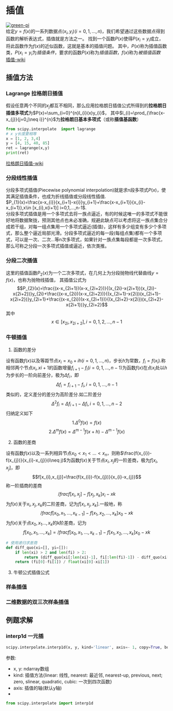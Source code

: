 # 插值
[![green-pi](https://img.shields.io/badge/Rendered%20with-Green%20Pi-00d571?style=flat-square)](https://github.com/nschloe/green-pi?activate&inlineMath=$)  
给定$y=f(x)$的一系列数据点$(x_{i},y_{i})(i=0,1,...,n)$，我们希望通过这些数据点得到函数的解析表达式，插值就是方法之一。
找到一个函数$P(x)$使得$P(x_{i}=y_{i}$成立，将此函数作为$f(x)$的近似函数，这就是基本的插值问题。
其中，$P(x)$称为插值函数类，$P(x_{i}=y_{i}$为*插值条件*，要求的函数$P(x)$称为*插值函数*，$f(x)$称为*被插值函数*  
[插值-wiki](https://zh.wikipedia.org/zh-cn/%E6%8F%92%E5%80%BC)

## 插值方法
### Lagrange 拉格朗日插值  
假设任意两个不同的$x_{j}$都互不相同，那么应用拉格朗日插值公式所得到的**拉格朗日插值多项式**为$P(x)=\sum_{i=0}^{n}l_{i}(x)y_{i}$，
其中$l_{i}=\prod_{\frac{x-x_{j}}{j=0,j\neq i}}^{n}$为**拉格朗日基本多项式**（或称**插值基函数**）
```python
from scipy.interpolate  import lagrange
# x y长度要相等
x = [1, 2, 3,4]
y = [4, 15, 40, 85]
ret = lagrange(x,y)
print(ret)
```
[拉格朗日插值-wiki](https://zh.wikipedia.org/zh-cn/%E6%8B%89%E6%A0%BC%E6%9C%97%E6%97%A5%E6%8F%92%E5%80%BC%E6%B3%95)

### 分段线性插值
分段多项式插值(Piecewise polynomial interpolation)就是求n段多项式$P(x)$，使其满足插值条件，也成为折线插值或分段线性插值.  
$P_{1}(x)=\frac{x-x_{i}}{x_{i+1}-x{i}}y_{i+1}+\frac{x-x_{i+1}}{x_{i}-x_{i+1}},x\in [x_{i},x{i+1}] i=0,1,...,n-1$.  
分段多项式插值是用一个多项式去将一族点逼近，有的时候这唯一的多项式不能很好地将数据聚拢，预测其他点也未必准确，规避此缺点可以考虑将这一族点集合分成若干组，对每一组点集用一个多项式逼近(插值)，这样有多少组变有多少个多项式，那么整个逼近局部光滑。分段多项式逼近的每一段(每组点集)都有一个多项式，可以是一次、二次...等n次多项式，如果针对一族点集每段都是一次多项式，那么可称之分段一次多项式插值或逼近，依次类推。

### 分段二次插值
这里的插值函数$P_{2}(x)$为一个二次多项式，在几何上为分段抛物线代替曲线$y=f(x)$，也称为抛物线插值，
其插值公式为$$P_{2}(x)=\frac{(x-x_{2i+1})(x-x_{2i+2})}{(x_{2i}-x{2i+1})(x_{2i}-x{2i+2})}y_{2i}+\frac{(x-x_{2i})(x-x_{2i+2})}{(x_{2i+1}-x{2i})(x_{2i+1}-x{2i+2})}y_{2i+1}+\frac{(x-x_{2i})(x-x_{2i+1})}{(x_{2i+2}-x{2i})(x_{2i+2}-x{2i+1})}y_{2i+2}$$
其中$$x\in [x_{2i},x_{2i+2}], i=0,1,2,...,n-1$$

### 牛顿插值
1. 函数的差分  

设有函数$f(x)$以及等距节点$x_{i}=x_{0}+ih(i=0,1,...,n)$，步长$h$为常数，$f_{i}=f(x_{i})$.称相邻两个节点$x_{i},x{i+1}$的函数增量$f_{i+1}-f_{i}(i=0,1,...,n-1)$为函数$f(x)$在点$x_{i}$处以$h$为步长的一阶向前差分，极为$\Delta f_{i}$，即
$$\Delta f_{i}=f_{i+1}-f_{i}, i=0,1,...,n-1$$
类似的，定义差分的差分为高阶差分.如二阶差分
$$\Delta^{2}f_{i}=\Delta f_{i+1}-\Delta f_{i}, i=0,1,...,n-2$$
归纳定义如下
$$1. \Delta^{0}f(x)=f(x)$$
$$2. \Delta^{m}f(x)=\Delta^{m-1}f(x+h)-\Delta^{m-1}f(x)$$

2. 函数的差商  

设有函数$f(x)$以及一系列相异节点$x_{0}<x_{1}<...<x_{n}$，则称$\frac{f(x_{i})-f(x_{j})}{x_{i}-x_{j}}(i\neq j)$为函数$f(x)$关于节点$x_{i},x_{j}$的一阶差商，极为$f[x_{i},x_{j}]$，即
$$f[x_{i},x_{j}]=\frac{f(x_{i})-f(x_{j})}{x_{i}-x_{j}}$$
称一阶插商的差商
$$/frac{f[x_i,x_j]-f[x_j,x_k]}{x_{i}-x{k}}$$
为$f(x)$关于$x_i,x_j,x_k$的二阶差商，记为$f[x_i,x_j,x_k]$.一般地，称
$$/frac{f[x_0,x_1,...,x_{k-1}]-f[x_1,x_2,...,x_k]}{x_{0}-x{k}}$$
为$f(x)$关于点$x_0,x_1...,x_k$的k阶差商，记为
$$f[x_0,x_1,...,x_k]=/frac{f[x_0,x_1,...,x_{k-1}]-f[x_1,x_2,...,x_k]}{x_{0}-x{k}}$$
```python
# 使用递归求差商
def diff_quo(xi=[], yi=[]):
    if len(xi) > 2 and len(fi) > 2:
        return (diff_quo(xi[:len(xi)-1], fi[:len(fi)-1]) - diff_quo(xi[1:len(xi)], fi[1:len(fi)])) / float(xi[0]-xi[-1]))
    return (fi[0]-fi[1]) / float(xi[0]-xi[1])
```


3. 牛顿公式插值公式  

### 样条插值


### 二维数据的双三次样条插值




## 例题求解
### interp1d 一元插
```python
scipy.interpolate.interp1d(x, y, kind='linear', axis=- 1, copy=True, bounds_error=None, fill_value=nan, assume_sorted=False)
```
参数:  

- x, y: ndarray数组
- kind: 插值方法{linear: 线性, nearest: 最近邻, nearest-up, previous, next; zero, slinear, quadratic, cubic: 一次到四次函数}
- axis: 插值的轴(默认y轴)
- 

```python
from scipy.interpolate import interp1d
```

















